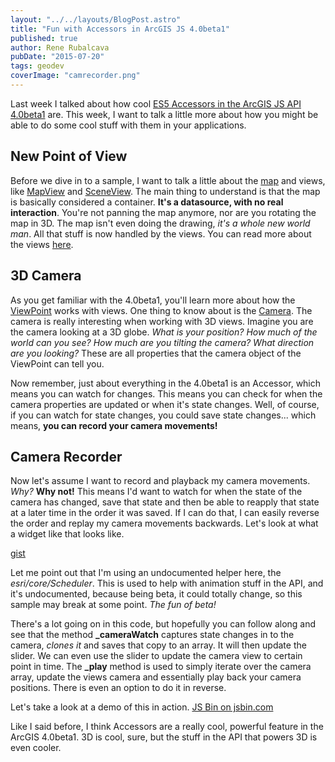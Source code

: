 ```yaml
---
layout: "../../layouts/BlogPost.astro"
title: "Fun with Accessors in ArcGIS JS 4.0beta1"
published: true
author: Rene Rubalcava
pubDate: "2015-07-20"
tags: geodev
coverImage: "camrecorder.png"
---
```


Last week I talked about how cool [ES5 Accessors in the ArcGIS JS API 4.0beta1](http://odoe.net/blog/arcgis-js-api-4-0beta1-accessors/) are. This week, I want to talk a little more about how you might be able to do some cool stuff with them in your applications.

## New Point of View

Before we dive in to a sample, I want to talk a little about the [map](https://developers.arcgis.com/javascript/beta/api-reference/esri-Map.html) and views, like [MapView](https://developers.arcgis.com/javascript/beta/api-reference/esri-views-MapView.html) and [SceneView](https://developers.arcgis.com/javascript/beta/api-reference/esri-views-SceneView.html). The main thing to understand is that the map is basically considered a container. **It's a datasource, with no real interaction**. You're not panning the map anymore, nor are you rotating the map in 3D. The map isn't even doing the drawing, _it's a whole new world man_. All that stuff is now handled by the views. You can read more about the views [here](https://developers.arcgis.com/javascript/beta/guide/migrating/#views).

## 3D Camera

As you get familiar with the 4.0beta1, you'll learn more about how the [ViewPoint](https://developers.arcgis.com/javascript/beta/api-reference/esri-Viewpoint.html) works with views. One thing to know about is the [Camera](https://developers.arcgis.com/javascript/beta/api-reference/esri-Camera.html). The camera is really interesting when working with 3D views. Imagine you are the camera looking at a 3D globe. _What is your position? How much of the world can you see? How much are you tilting the camera? What direction are you looking?_ These are all properties that the camera object of the ViewPoint can tell you.

Now remember, just about everything in the 4.0beta1 is an Accessor, which means you can watch for changes. This means you can check for when the camera properties are updated or when it's state changes. Well, of course, if you can watch for state changes, you could save state changes... which means, **you can record your camera movements!**

## Camera Recorder

Now let's assume I want to record and playback my camera movements. _Why?_ **Why not!** This means I'd want to watch for when the state of the camera has changed, save that state and then be able to reapply that state at a later time in the order it was saved. If I can do that, I can easily reverse the order and replay my camera movements backwards. Let's look at what a widget like that looks like.

[gist](https://gist.github.com/odoe/06a60445cc090908935c)

Let me point out that I'm using an undocumented helper here, the _esri/core/Scheduler_. This is used to help with animation stuff in the API, and it's undocumented, because being beta, it could totally change, so this sample may break at some point. _The fun of beta!_

There's a lot going on in this code, but hopefully you can follow along and see that the method **\_cameraWatch** captures state changes in to the camera, _clones it_ and saves that copy to an array. It will then update the slider. We can even use the slider to update the camera view to certain point in time. The **\_play** method is used to simply iterate over the camera array, update the views camera and essentially play back your camera positions. There is even an option to do it in reverse.

Let's take a look at a demo of this in action. [JS Bin on jsbin.com](http://jsbin.com/sodeda/1/embed?output)

Like I said before, I think Accessors are a really cool, powerful feature in the ArcGIS 4.0beta1. 3D is cool, sure, but the stuff in the API that powers 3D is even cooler.
